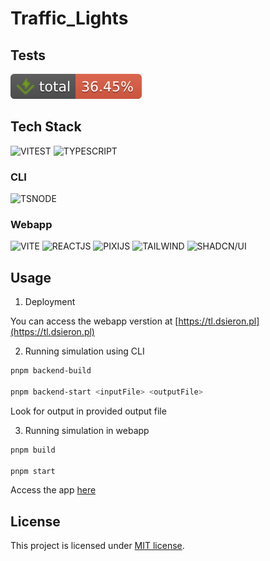# Traffic_Lights

## Tests

![Coverage total](./badges/coverage-total.svg)

## Tech Stack

<img alt="VITEST" src="https://img.shields.io/badge/Vitest-%236E9F18?style=for-the-badge&logo=Vitest&logoColor=%23fcd703"/>
<img alt="TYPESCRIPT" src="https://img.shields.io/badge/TypeScript-3178C6.svg?style=for-the-badge&logo=TypeScript&logoColor=white"/>

### CLI

<img alt="TSNODE" src="https://img.shields.io/badge/ts--node-3178C6?style=for-the-badge&logo=ts-node&logoColor=white"/>

### Webapp

<img alt="VITE" src="https://img.shields.io/badge/Vite-B73BFE?style=for-the-badge&logo=vite&logoColor=FFD62E"/>
<img alt="REACTJS" src="https://img.shields.io/badge/React-20232A?style=for-the-badge&logo=react&logoColor=61DAFB"/>
<img alt="PIXIJS" src="https://img.shields.io/badge/Pixi-CC6699?style=for-the-badge&logo=piapro&logoColor=fff"/>
<img alt="TAILWIND" src="https://img.shields.io/badge/Tailwind_CSS-38B2AC?style=for-the-badge&logo=tailwind-css&logoColor=white"/>
<img alt="SHADCN/UI" src="https://img.shields.io/badge/shadcn%2Fui-000000?style=for-the-badge&logo=shadcnui&logoColor=white"/>

## Usage

1. Deployment

You can access the webapp verstion at [https://tl.dsieron.pl](https://tl.dsieron.pl)

2. Running simulation using CLI

```bash
pnpm backend-build

pnpm backend-start <inputFile> <outputFile>
```

Look for output in provided output file

3. Running simulation in webapp

```bash
pnpm build

pnpm start
```

Access the app [here](http://localhost:4173)

## License

This project is licensed under [MIT license](./LICENSE).
